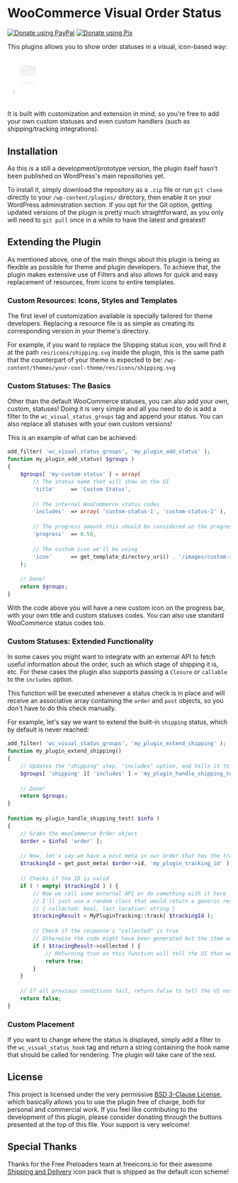 # WooCommerce Visual Order Status

[![Donate using PayPal](https://img.shields.io/badge/Donate-PayPal-8886F9)](https://www.paypal.com/donate?hosted_button_id=7GM64HDD7FH3G) [![Donate using Pix](https://img.shields.io/badge/Donate-Pix-8886F9)](https://nubank.com.br/pagar/4rs96/dk2MZHOjFN)

This plugins allows you to show order statuses in a visual, icon-based way:

![Screenshot](example.gif?raw=true)

It is built with customization and extension in mind, so you're free to add your own custom statuses and even custom handlers (such as shipping/tracking integrations).

## Installation

As this is a still a development/prototype version, the plugin itself hasn't been published on WordPress's main repositories yet.

To install it, simply download the repository as a `.zip` file or run `git clone` directly to your `/wp-content/plugins/` directory, then enable it on your WordPress administration section. If you opt for the Git option, getting updated versions of the plugin is pretty much straightforward, as you only will need to `git pull` once in a while to have the latest and greatest!

## Extending the Plugin

As mentioned above, one of the main things about this plugin is being as flexible as possible for theme and plugin developers. To achieve that, the plugin makes extensive use of Filters and also allows for quick and easy replacement of resources, from icons to entire templates.

### Custom Resources: Icons, Styles and Templates

The first level of customization available is specially tailored for theme developers. Replacing a resource file is as simple as creating its corresponding version in your theme's directory.

For example, if you want to replace the Shipping status icon, you will find it at the path `res/icons/shipping.svg` inside the plugin, this is the same path that the counterpart of your theme is expected to be: `/wp-content/themes/your-cool-theme/res/icons/shipping.svg`

### Custom Statuses: The Basics

Other than the default WooCommerce statuses, you can also add your own, custom, statuses! Doing it is very simple and all you need to do is add a filter to the `wc_visual_status_groups` tag and append your status. You can also replace all statuses with your own custom versions!

This is an example of what can be achieved:

```php
add_filter( 'wc_visual_status_groups', 'my_plugin_add_status' );
function my_plugin_add_status( $groups )
{
    $groups[ 'my-custom-status' ] = array(
        // The status name that will show on the UI
        'title'     => 'Custom Status',

        // The internal WooCommerce status codes
        'includes'  => array( 'custom-status-1', 'custom-status-2' ),

        // The progress amount this should be considered on the progress bar
        'progress'  => 0.50,

        // The custom icon we'll be using
        'icon'      => get_template_directory_uri() . '/images/custom-status.svg',
    );

    // Done!
    return $groups;
}
```

With the code above you will have a new custom icon on the progress bar, with your own title and custom statuses codes. You can also use standard WooCommerce status codes too.

### Custom Statuses: Extended Functionality

In some cases you might want to integrate with an external API to fetch useful information about the order, such as which stage of shipping it is, etc. For these cases the plugin also supports passing a `Closure` or `callable` to the `includes` option.

This function will be executed whenever a status check is in place and will receive an associative array containing the `order` and `post` objects, so you don't have to do this check manually.

For example, let's say we want to extend the built-in `shipping` status, which by default is never reached:

```php
add_filter( 'wc_visual_status_groups', 'my_plugin_extend_shipping' );
function my_plugin_extend_shipping()
{
    // Updates the "shipping" step, "includes" option, and tells it to use the "my_plugin_handle_shipping_test" function to test whether it's this step or not
    $groups[ 'shipping' ][ 'includes' ] = 'my_plugin_handle_shipping_test';

    // Done!
    return $groups;
}

function my_plugin_handle_shipping_test( $info )
{
    // Grabs the WooCommerce Order object
    $order = $info[ 'order' ];

    // Now, let's say we have a post meta in our Order that has the tracking ID
    $trackingId = get_post_meta( $order->id, 'my_plugin_tracking_id' );

    // Checks if the ID is valid
    if ( ! empty( $trackingId ) ) {
        // Now we call some external API or do something with it here
        // I'll just use a random class that would return a generic response with the following structure:
        // { collected: bool, last_location: string }
        $trackingResult = MyPluginTracking::track( $trackingId );

        // Check if the response's "collected" is true
        // Otherwise the code might have been generated but the item was not collected by the shipping company yet
        if ( $tracingResult->collected ) {
            // Returning true on this function will tell the UI that we're on the shipping step
            return true;
        }
    }

    // If all previous conditions fail, return false to tell the UI not to consider this step
    return false;
}
```

### Custom Placement

If you want to change where the status is displayed, simply add a filter to the `wc_visual_status_hook` tag and return a string containing the hook name that should be called for rendering. The plugin will take care of the rest.

## License

This project is licensed under the very permissive [BSD 3-Clause License](LICENSE), which basically allows you to use the plugin free of charge, both for personal and commercial work. If you feel like contributing to the development of this plugin, please consider donating through the buttons presented at the top of this file. Your support is very welcome!

## Special Thanks

Thanks for the Free Preloaders team at freeicons.io for their awesome [Shipping and Delivery](https://freeicons.io/icon-list/shipping-and-delivery-icons) icon pack that is shipped as the default icon scheme!
